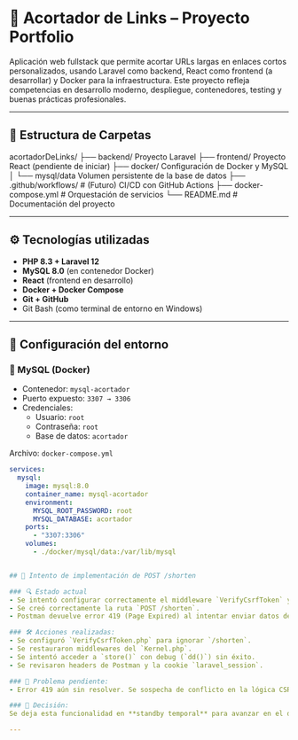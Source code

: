 # 🔗 Acortador de Links – Proyecto Portfolio

Aplicación web fullstack que permite acortar URLs largas en enlaces cortos personalizados, usando Laravel como backend, React como frontend (a desarrollar) y Docker para la infraestructura. Este proyecto refleja competencias en desarrollo moderno, despliegue, contenedores, testing y buenas prácticas profesionales.

---

## 📁 Estructura de Carpetas

acortadorDeLinks/ 
├── backend/  Proyecto Laravel 
├── frontend/ Proyecto React (pendiente de iniciar) 
├── docker/ Configuración de Docker y MySQL 
│ └── mysql/data  Volumen persistente de la base de datos 
├── .github/workflows/ # (Futuro) CI/CD con GitHub Actions 
├── docker-compose.yml # Orquestación de servicios 
└── README.md # Documentación del proyecto


---

## ⚙️ Tecnologías utilizadas

- **PHP 8.3 + Laravel 12**
- **MySQL 8.0** (en contenedor Docker)
- **React** (frontend en desarrollo)
- **Docker + Docker Compose**
- **Git + GitHub**
- Git Bash (como terminal de entorno en Windows)

---

## 🔧 Configuración del entorno

### 🐘 MySQL (Docker)

- Contenedor: `mysql-acortador`
- Puerto expuesto: `3307 → 3306`
- Credenciales:
  - Usuario: `root`
  - Contraseña: `root`
  - Base de datos: `acortador`

Archivo: `docker-compose.yml`

```yaml
services:
  mysql:
    image: mysql:8.0
    container_name: mysql-acortador
    environment:
      MYSQL_ROOT_PASSWORD: root
      MYSQL_DATABASE: acortador
    ports:
      - "3307:3306"
    volumes:
      - ./docker/mysql/data:/var/lib/mysql


## 🧪 Intento de implementación de POST /shorten

### 🔍 Estado actual
- Se intentó configurar correctamente el middleware `VerifyCsrfToken` y el `TrustProxies`.
- Se creó correctamente la ruta `POST /shorten`.
- Postman devuelve error 419 (Page Expired) al intentar enviar datos desde el cliente.

### 🛠️ Acciones realizadas:
- Se configuró `VerifyCsrfToken.php` para ignorar `/shorten`.
- Se restauraron middlewares del `Kernel.php`.
- Se intentó acceder a `store()` con debug (`dd()`) sin éxito.
- Se revisaron headers de Postman y la cookie `laravel_session`.

### 🚧 Problema pendiente:
- Error 419 aún sin resolver. Se sospecha de conflicto en la lógica CSRF o configuración de sesión en Laravel.

### 📌 Decisión:
Se deja esta funcionalidad en **standby temporal** para avanzar en el desarrollo general. Se retomará cuando el resto del sistema esté funcionando.

---
